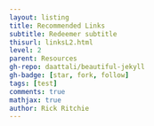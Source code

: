 ```yaml
---
layout: listing
title: Recommended Links
subtitle: Redeemer subtitle
thisurl: linksL2.html
level: 2
parent: Resources
gh-repo: daattali/beautiful-jekyll
gh-badge: [star, fork, follow]
tags: [test]
comments: true
mathjax: true
author: Rick Ritchie
---
```



